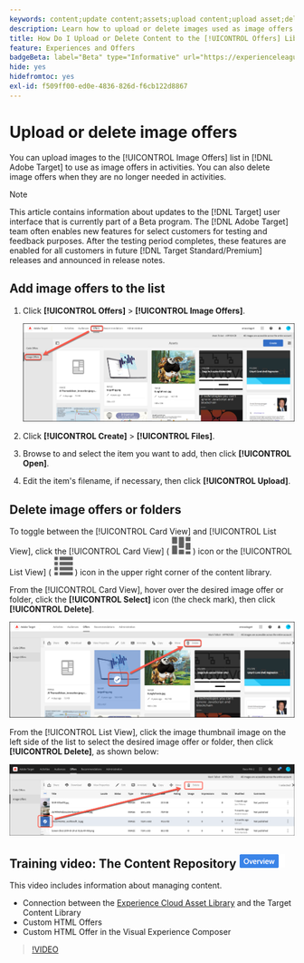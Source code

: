 ```yaml
---
keywords: content;update content;assets;upload content;upload asset;delete content
description: Learn how to upload or delete images used as image offers.
title: How Do I Upload or Delete Content to the [!UICONTROL Offers] Library?
feature: Experiences and Offers
badgeBeta: label="Beta" type="Informative" url="https://experienceleague.adobe.com/docs/target/using/introduction/intro.html#beta newtab=true" tooltip="What are Beta features in [!DNL Adobe Target]."
hide: yes
hidefromtoc: yes
exl-id: f509ff00-ed0e-4836-826d-f6cb122d8867
---
```

# Upload or delete image offers 

You can upload images to the [!UICONTROL Image Offers] list in [!DNL Adobe Target] to use as image offers in activities. You can also delete image offers when they are no longer needed in activities.

>[!NOTE]
>
>This article contains information about updates to the [!DNL Target] user interface that is currently part of a Beta program. The [!DNL Adobe Target] team often enables new features for select customers for testing and feedback purposes. After the testing period completes, these features are enabled for all customers in future [!DNL Target Standard/Premium] releases and announced in release notes.

## Add image offers to the list

1. Click **[!UICONTROL Offers]** > **[!UICONTROL Image Offers]**.

   ![Offers > Image Offers](/help/main/c-experiences/c-manage-content/assets/image-offers-tab-new.png)

1. Click **[!UICONTROL Create]** > **[!UICONTROL Files]**.
1. Browse to and select the item you want to add, then click **[!UICONTROL Open]**.
1. Edit the item's filename, if necessary, then click **[!UICONTROL Upload]**.

## Delete image offers or folders

To toggle between the [!UICONTROL Card View] and [!UICONTROL List View], click the [!UICONTROL Card View] ( ![Card view icon](/help/main/c-experiences/c-manage-content/assets/icon-tile.png) ) icon or the [!UICONTROL List View] ( ![List view icon](/help/main/c-experiences/c-manage-content/assets/icon-list-view.png) ) icon in the upper right corner of the content library.

From the [!UICONTROL Card View], hover over the desired image offer or folder, click the **[!UICONTROL Select]** icon (the check mark), then click **[!UICONTROL Delete]**.

![Delete offer from card view](/help/main/c-experiences/c-manage-content/assets/delete-card-view.png)

From the [!UICONTROL List View], click the image thumbnail image on the left side of the list to select the desired image offer or folder, then click **[!UICONTROL Delete]**, as shown below:

![Delete selected item](/help/main/c-experiences/c-manage-content/assets/delete-image-offer.png)

## Training video: The Content Repository ![Overview badge](/help/main/assets/overview.png)

This video includes information about managing content. 

* Connection between the [Experience Cloud Asset Library](https://experienceleague.adobe.com/docs/core-services/interface/assets/creative-cloud.html) and the Target Content Library 
* Custom HTML Offers 
* Custom HTML Offer in the Visual Experience Composer 

>[!VIDEO](https://video.tv.adobe.com/v/17387)

